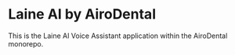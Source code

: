 # Laine AI by AiroDental

This is the Laine AI Voice Assistant application within the AiroDental monorepo.
